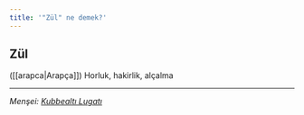```yaml
---
title: '"Zül" ne demek?'
---
```


## Zül
([[arapca|Arapça]]) Horluk, hakirlik, alçalma

---
*Menşei: [Kubbealtı Lugatı](https://www.lugatim.com/s/Zül)*